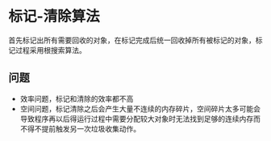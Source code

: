 标记-清除算法
=============

首先标记出所有需要回收的对象，在标记完成后统一回收掉所有被标记的对象，标记过程采用根搜索算法。

问题
----

-	效率问题，标记和清除的效率都不高
-	空间问题，标记清除之后会产生大量不连续的内存碎片，空间碎片太多可能会导致程序再以后得运行过程中需要分配较大对象时无法找到足够的连续内存而不得不提前触发另一次垃圾收集动作。
